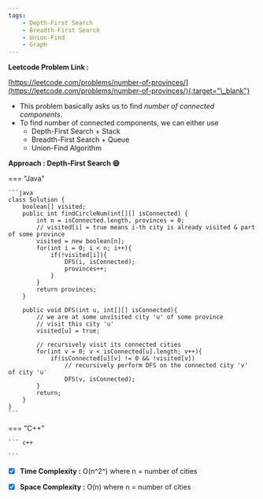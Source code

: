```yaml
---
tags:
    - Depth-First Search
    - Breadth-First Search
    - Union-Find
    - Graph
---
```


**Leetcode Problem Link :**

[https://leetcode.com/problems/number-of-provinces/](https://leetcode.com/problems/number-of-provinces/){:target="\_blank"}

-   This problem basically asks us to find *number of connected components*.
-   To find number of connected components, we can either use
    -   Depth-First Search + Stack
    -   Breadth-First Search + Queue
    -   Union-Find Algorithm

**Approach : Depth-First Search :smile:**

=== "Java"

    ```java
    class Solution {
        boolean[] visited;
        public int findCircleNum(int[][] isConnected) {
            int n = isConnected.length, provinces = 0;
            // visited[i] = true means i-th city is already visited & part of some province
            visited = new boolean[n];
            for(int i = 0; i < n; i++){
                if(!visited[i]){
                    DFS(i, isConnected);
                    provinces++;
                }
            }
            return provinces;
        }

        public void DFS(int u, int[][] isConnected){
            // we are at some unvisited city 'u' of some province
            // visit this city 'u'
            visited[u] = true;

            // recursively visit its connected cities
            for(int v = 0; v < isConnected[u].length; v++){
                if(isConnected[u][v] != 0 && !visited[v])
                    // recursively perform DFS on the connected city 'v' of city 'u'
                    DFS(v, isConnected);
            }
            return;
        }
    }
    ```

=== "C++"

    ``` c++

    ```

-   [x] **Time Complexity :** O(n^2^) where n = number of cities

-   [x] **Space Complexity :** O(n) where n = number of cities
